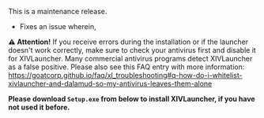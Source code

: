 ﻿This is a maintenance release.

- Fixes an issue wherein,

**:warning: Attention!**
If you receive errors during the installation or if the launcher doesn't work correctly, make sure to check your antivirus first and disable it for XIVLauncher. Many commercial antivirus programs detect XIVLauncher as a false positive. Please also see this FAQ entry with more information: https://goatcorp.github.io/faq/xl_troubleshooting#q-how-do-i-whitelist-xivlauncher-and-dalamud-so-my-antivirus-leaves-them-alone

**Please download ``Setup.exe`` from below to install XIVLauncher, if you have not used it before.**
